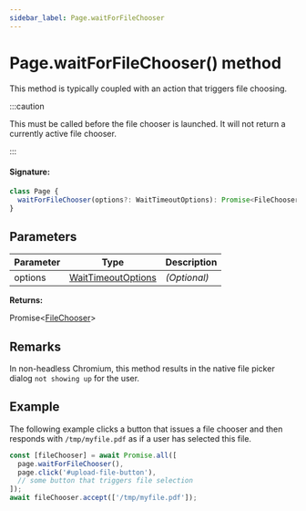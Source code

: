```yaml
---
sidebar_label: Page.waitForFileChooser
---
```


# Page.waitForFileChooser() method

This method is typically coupled with an action that triggers file choosing.

:::caution

This must be called before the file chooser is launched. It will not return a currently active file chooser.

:::

#### Signature:

```typescript
class Page {
  waitForFileChooser(options?: WaitTimeoutOptions): Promise<FileChooser>;
}
```

## Parameters

| Parameter | Type                                                    | Description  |
| --------- | ------------------------------------------------------- | ------------ |
| options   | [WaitTimeoutOptions](./puppeteer.waittimeoutoptions.md) | _(Optional)_ |

**Returns:**

Promise&lt;[FileChooser](./puppeteer.filechooser.md)&gt;

## Remarks

In non-headless Chromium, this method results in the native file picker dialog `not showing up` for the user.

## Example

The following example clicks a button that issues a file chooser and then responds with `/tmp/myfile.pdf` as if a user has selected this file.

```ts
const [fileChooser] = await Promise.all([
  page.waitForFileChooser(),
  page.click('#upload-file-button'),
  // some button that triggers file selection
]);
await fileChooser.accept(['/tmp/myfile.pdf']);
```
